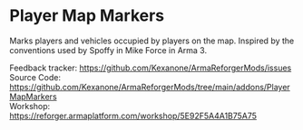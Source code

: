 # Player Map Markers

Marks players and vehicles occupied by players on the map.
Inspired by the conventions used by Spoffy in Mike Force in Arma 3.

Feedback tracker: https://github.com/Kexanone/ArmaReforgerMods/issues<br>
Source Code: https://github.com/Kexanone/ArmaReforgerMods/tree/main/addons/PlayerMapMarkers<br>
Workshop: https://reforger.armaplatform.com/workshop/5E92F5A4A1B75A75
